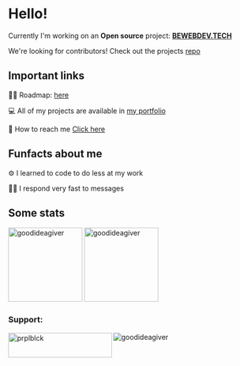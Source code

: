 # Hello!

Currently I'm working on an **Open source** project: **[BEWEBDEV.TECH](https://bewebdev.tech/)**

We're looking for contributors! Check out the projects [repo](https://github.com/NowYouKnowProgramming/webdev-learning-materials)

## Important links

👨‍🎓 Roadmap: [here](https://purpleblack.dev/about)

💻 All of my projects are available in [my portfolio](https://purpleblack.dev/)

📧 How to reach me [Click here](https://purpleblack.dev/contact)

## Funfacts about me

⚙ I learned to code to do less at my work

🐱‍👤 I respond very fast to messages

## Some stats

<span>
<img  height="150px" src="https://github-readme-stats.vercel.app/api/top-langs?username=goodideagiver&show_icons=true&locale=en&layout=compact&theme=transparent" alt="goodideagiver" /> 
</span>
<span>
<img height="150px" src="https://github-readme-stats.vercel.app/api?username=goodideagiver&show_icons=true&locale=en&theme=transparent" alt="goodideagiver" />
</span>

<h3 align="left">Support:</h3>
<p><a href="https://ko-fi.com/prplblck"><img align="left" src="https://cdn.ko-fi.com/cdn/kofi3.png?v=3" height="50" width="210" alt="prplblck" /></a></p>
<p align="left"> <img src="https://komarev.com/ghpvc/?username=goodideagiver&label=Profile%20views&color=0e75b6&style=flat" alt="goodideagiver" /> </p>
